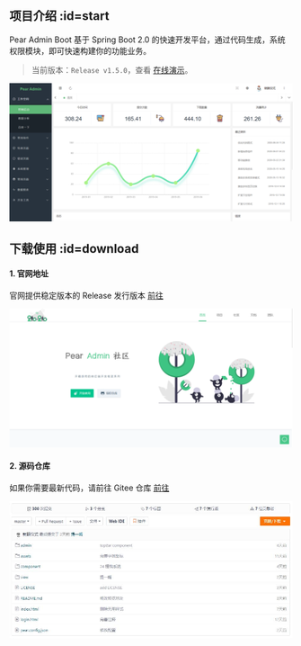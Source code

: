## 项目介绍  :id=start

Pear Admin Boot 基于 Spring Boot 2.0 的快速开发平台，通过代码生成，系统权限模块，即可快速构建你的功能业务。

> 当前版本：`Release v1.5.0`，查看 [在线演示](http://boot.pearadmin.com)。
 
![开始使用](README_files/2.png)


## 下载使用  :id=download


#### 1. 官网地址

官网提供稳定版本的 Release 发行版本 [前往](http://www.pearadmin.com)

![官方网址](README_files/1.png)

#### 2. 源码仓库

如果你需要最新代码，请前往 Gitee 仓库 [前往](https://gitee.com/pear-admin/Pear-Admin-Boot)

![源码仓库](README_files/2.jpg)


